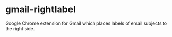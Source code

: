 gmail-rightlabel
================

Google Chrome extension for Gmail which places labels of email subjects to the right side.
